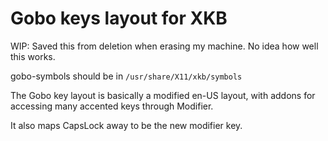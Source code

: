 # Gobo keys layout for XKB

WIP: Saved this from deletion when erasing my machine.
No idea how well this works.

gobo-symbols should be in `/usr/share/X11/xkb/symbols`

The Gobo key layout is basically a modified en-US layout, with addons for accessing many accented keys through Modifier.

It also maps CapsLock away to be the new modifier key.


